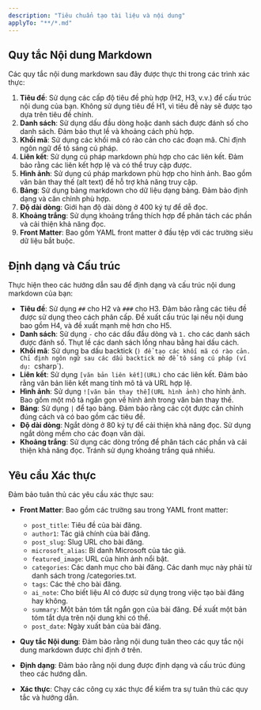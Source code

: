 ```yaml
---
description: "Tiêu chuẩn tạo tài liệu và nội dung"
applyTo: "**/*.md"
---
```


## Quy tắc Nội dung Markdown

Các quy tắc nội dung markdown sau đây được thực thi trong các trình xác thực:

1.  **Tiêu đề**: Sử dụng các cấp độ tiêu đề phù hợp (H2, H3, v.v.) để cấu trúc nội dung của bạn. Không sử dụng tiêu đề H1, vì tiêu đề này sẽ được tạo dựa trên tiêu đề chính.
2.  **Danh sách**: Sử dụng dấu đầu dòng hoặc danh sách được đánh số cho danh sách. Đảm bảo thụt lề và khoảng cách phù hợp.
3.  **Khối mã**: Sử dụng các khối mã có rào cản cho các đoạn mã. Chỉ định ngôn ngữ để tô sáng cú pháp.
4.  **Liên kết**: Sử dụng cú pháp markdown phù hợp cho các liên kết. Đảm bảo rằng các liên kết hợp lệ và có thể truy cập được.
5.  **Hình ảnh**: Sử dụng cú pháp markdown phù hợp cho hình ảnh. Bao gồm văn bản thay thế (alt text) để hỗ trợ khả năng truy cập.
6.  **Bảng**: Sử dụng bảng markdown cho dữ liệu dạng bảng. Đảm bảo định dạng và căn chỉnh phù hợp.
7.  **Độ dài dòng**: Giới hạn độ dài dòng ở 400 ký tự để dễ đọc.
8.  **Khoảng trắng**: Sử dụng khoảng trắng thích hợp để phân tách các phần và cải thiện khả năng đọc.
9.  **Front Matter**: Bao gồm YAML front matter ở đầu tệp với các trường siêu dữ liệu bắt buộc.

## Định dạng và Cấu trúc

Thực hiện theo các hướng dẫn sau để định dạng và cấu trúc nội dung markdown của bạn:

- **Tiêu đề**: Sử dụng `##` cho H2 và `###` cho H3. Đảm bảo rằng các tiêu đề được sử dụng theo cách phân cấp. Đề xuất cấu trúc lại nếu nội dung bao gồm H4, và đề xuất mạnh mẽ hơn cho H5.
- **Danh sách**: Sử dụng `-` cho các dấu đầu dòng và `1.` cho các danh sách được đánh số. Thụt lề các danh sách lồng nhau bằng hai dấu cách.
- **Khối mã**: Sử dụng ba dấu backtick (`) để tạo các khối mã có rào cản. Chỉ định ngôn ngữ sau các dấu backtick mở để tô sáng cú pháp (ví dụ: `csharp`).
- **Liên kết**: Sử dụng `[văn bản liên kết](URL)` cho các liên kết. Đảm bảo rằng văn bản liên kết mang tính mô tả và URL hợp lệ.
- **Hình ảnh**: Sử dụng `![văn bản thay thế](URL hình ảnh)` cho hình ảnh. Bao gồm một mô tả ngắn gọn về hình ảnh trong văn bản thay thế.
- **Bảng**: Sử dụng `|` để tạo bảng. Đảm bảo rằng các cột được căn chỉnh đúng cách và có bao gồm các tiêu đề.
- **Độ dài dòng**: Ngắt dòng ở 80 ký tự để cải thiện khả năng đọc. Sử dụng ngắt dòng mềm cho các đoạn văn dài.
- **Khoảng trắng**: Sử dụng các dòng trống để phân tách các phần và cải thiện khả năng đọc. Tránh sử dụng khoảng trắng quá nhiều.

## Yêu cầu Xác thực

Đảm bảo tuân thủ các yêu cầu xác thực sau:

- **Front Matter**: Bao gồm các trường sau trong YAML front matter:

  - `post_title`: Tiêu đề của bài đăng.
  - `author1`: Tác giả chính của bài đăng.
  - `post_slug`: Slug URL cho bài đăng.
  - `microsoft_alias`: Bí danh Microsoft của tác giả.
  - `featured_image`: URL của hình ảnh nổi bật.
  - `categories`: Các danh mục cho bài đăng. Các danh mục này phải từ danh sách trong /categories.txt.
  - `tags`: Các thẻ cho bài đăng.
  - `ai_note`: Cho biết liệu AI có được sử dụng trong việc tạo bài đăng hay không.
  - `summary`: Một bản tóm tắt ngắn gọn của bài đăng. Đề xuất một bản tóm tắt dựa trên nội dung khi có thể.
  - `post_date`: Ngày xuất bản của bài đăng.

- **Quy tắc Nội dung**: Đảm bảo rằng nội dung tuân theo các quy tắc nội dung markdown được chỉ định ở trên.
- **Định dạng**: Đảm bảo rằng nội dung được định dạng và cấu trúc đúng theo các hướng dẫn.
- **Xác thực**: Chạy các công cụ xác thực để kiểm tra sự tuân thủ các quy tắc và hướng dẫn.
